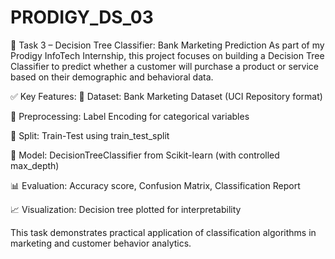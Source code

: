 # PRODIGY_DS_03
🧠 Task 3 – Decision Tree Classifier: Bank Marketing Prediction
As part of my Prodigy InfoTech Internship, this project focuses on building a Decision Tree Classifier to predict whether a customer will purchase a product or service based on their demographic and behavioral data.

✅ Key Features:
📂 Dataset: Bank Marketing Dataset (UCI Repository format)

🧹 Preprocessing: Label Encoding for categorical variables

🧪 Split: Train-Test using train_test_split

🌳 Model: DecisionTreeClassifier from Scikit-learn (with controlled max_depth)

📊 Evaluation: Accuracy score, Confusion Matrix, Classification Report

📈 Visualization: Decision tree plotted for interpretability

This task demonstrates practical application of classification algorithms in marketing and customer behavior analytics.

